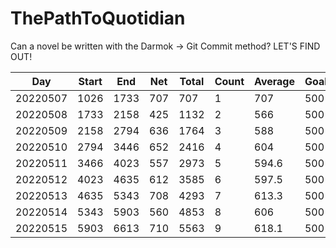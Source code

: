 # ThePathToQuotidian
Can a novel be written with the Darmok -> Git Commit method? LET'S FIND OUT!

| Day | Start | End | Net | Total | Count | Average | Goal | Over/Under | 
| --- | --- | --- | --- | --- | --- | --- | --- | --- |
| 20220507 | 1026 | 1733 | 707 | 707 | 1 | 707 | 500 | +207 |
| 20220508 | 1733 | 2158 | 425 | 1132 | 2 | 566 | 500 | -75 |
| 20220509 | 2158 | 2794 | 636 | 1764 | 3 | 588 | 500 | +136 |
| 20220510 | 2794 | 3446 | 652 | 2416 | 4 | 604 | 500 | +152 |
| 20220511 | 3466 | 4023 | 557 | 2973 | 5 | 594.6 | 500 | +57 |
| 20220512 | 4023 | 4635 | 612 | 3585 | 6 | 597.5 | 500 | +112 |
| 20220513 | 4635 | 5343 | 708 | 4293 | 7 | 613.3 | 500 | +208 |
| 20220514 | 5343 | 5903 | 560 | 4853 | 8 | 606 | 500 | +60 |
| 20220515 | 5903 | 6613 | 710 | 5563 | 9 | 618.1 | 500 | +210 |
